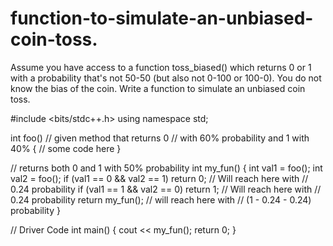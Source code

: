 # function-to-simulate-an-unbiased-coin-toss.
Assume you have access to a function toss_biased() which returns 0 or 1 with a probability that's not 50-50 (but also not 0-100 or 100-0). You do not know the bias of the coin.  Write a function to simulate an unbiased coin toss.

#include <bits/stdc++.h>
using namespace std;
 
int foo() // given method that returns 0
          // with 60% probability and 1 with 40%
{
    // some code here
}
 
// returns both 0 and 1 with 50% probability
int my_fun()
{
    int val1 = foo();
    int val2 = foo();
    if (val1 == 0 && val2 == 1)
        return 0; // Will reach here with
                  // 0.24 probability
    if (val1 == 1 && val2 == 0)
        return 1; // Will reach here with
                  // 0.24 probability
    return my_fun(); // will reach here with
                     // (1 - 0.24 - 0.24) probability
}
 
// Driver Code
int main()
{
    cout << my_fun();
    return 0;
}
